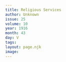 ```yaml
---
title: Religious Services
author: Unknown
issue: 25
volume: 10
year: 1916
month: 43
day: V
tags:
layout: page.njk
image:
---
```


